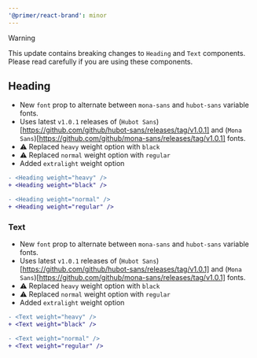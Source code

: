 ```yaml
---
'@primer/react-brand': minor
---
```


> [!WARNING]  
> This update contains breaking changes to `Heading` and `Text` components. Please read carefully if you are using these components.

## Heading

- New `font` prop to alternate between `mona-sans` and `hubot-sans` variable fonts.
- Uses latest `v1.0.1` releases of (`Hubot Sans`)[https://github.com/github/hubot-sans/releases/tag/v1.0.1] and (`Mona Sans`)[https://github.com/github/mona-sans/releases/tag/v1.0.1] fonts.
- :warning: Replaced `heavy` weight option with `black`
- :warning: Replaced `normal` weight option with `regular`
- Added `extralight` weight option

```diff
- <Heading weight="heavy" />
+ <Heading weight="black" />
```

```diff
- <Heading weight="normal" />
+ <Heading weight="regular" />
```

### Text

- New `font` prop to alternate between `mona-sans` and `hubot-sans` variable fonts.
- Uses latest `v1.0.1` releases of (`Hubot Sans`)[https://github.com/github/hubot-sans/releases/tag/v1.0.1] and (`Mona Sans`)[https://github.com/github/mona-sans/releases/tag/v1.0.1] fonts.
- :warning: Replaced `heavy` weight option with `black`
- :warning: Replaced `normal` weight option with `regular`
- Added `extralight` weight option

```diff
- <Text weight="heavy" />
+ <Text weight="black" />
```

```diff
- <Text weight="normal" />
+ <Text weight="regular" />
```
